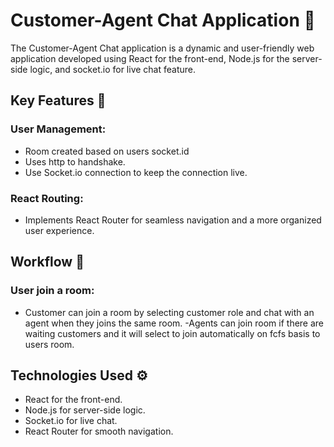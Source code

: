# Customer-Agent Chat Application 🚀

The Customer-Agent Chat application is a dynamic and user-friendly web application developed using React for the front-end, Node.js for the server-side logic, and socket.io for live chat feature.

## Key Features 🔑

### User Management:

- Room created based on users socket.id
- Uses http to handshake.
- Use Socket.io connection to keep the connection live.

### React Routing:

- Implements React Router for seamless navigation and a more organized user experience.

## Workflow 🔄

### User join a room:

- Customer can join a room by selecting customer role and chat with an agent when they joins the same room.
-Agents can join room if there are waiting customers and it will select to join automatically on fcfs basis to users room.
## Technologies Used ⚙️

- React for the front-end.
- Node.js for server-side logic.
- Socket.io for live chat.
- React Router for smooth navigation.

